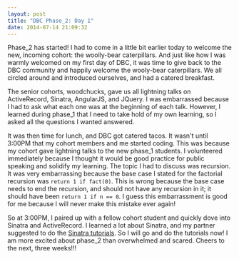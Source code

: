 ```yaml
---
layout: post
title: "DBC Phase_2: Day 1"
date: 2014-07-14 21:09:32
---
```


Phase_2 has started! I had to come in a little bit earlier today to welcome the new, incoming cohort: the woolly-bear caterpillars. And just like how I was warmly welcomed on my first day of DBC, it was time to give back to the DBC community and happily welcome the wooly-bear caterpillars. We all circled around and introduced ourselves, and had a catered breakfast.

The senior cohorts, woodchucks, gave us all lightning talks on ActiveRecord, Sinatra, AngularJS, and JQuery. I was embarrassed because I had to ask what each one was at the beginning of each talk. However, I learned during phase_1 that I need to take hold of my own learning, so I asked all the questions I wanted answered.

It was then time for lunch, and DBC got catered tacos. It wasn't until 3:00PM that my cohort members and me started coding. This was because my cohort gave lightning talks to the new phase_1 students. I volunteered immediately because I thought it would be good practice for public speaking and solidify my learning. The topic I had to discuss was recursion. It was very embarrassing because the base case I stated for the factorial recursion was ```return 1 if fact(0)```. This is wrong because the base case needs to end the recursion, and should not have any recursion in it; it should have been ```return 1 if n == 0```. I guess this embarrassment is good for me because I will never make this mistake ever again!

So at 3:00PM, I paired up with a fellow cohort student and quickly dove into Sinatra and ActiveRecord. I learned a lot about Sinatra, and my partner suggested to do the [Sinatra tutorials](http://code.tutsplus.com/tutorials/singing-with-sinatra--net-18965). So I will go and do the tutorials now! I am more excited about phase_2 than overwhelmed and scared. Cheers to the next, three weeks!!!